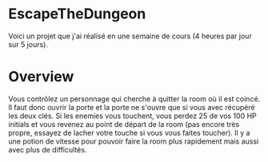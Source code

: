 # EscapeTheDungeon

Voici un projet que j'ai réalisé en une semaine de cours (4 heures par jour sur 5 jours).

# Overview

Vous contrôlez un personnage qui cherche à quitter la room où il est coincé. 
Il faut donc ouvrir la porte et la porte ne s'ouvre que si vous avec récupéré les deux clés.
Si les enemies vous touchent, vous perdez 25 de vos 100 HP initials et vous revenez au point de départ de la room (pas encore très propre, essayez de lacher votre touche si vous vous faites toucher).
Il y a une potion de vitesse pour pouvoir faire la room plus rapidement mais aussi avec plus de difficultés.
